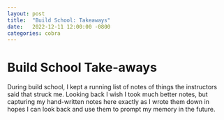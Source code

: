 ```yaml
---
layout: post
title:  "Build School: Takeaways"
date:   2022-12-11 12:00:00 -0800
categories: cobra
---
```


# Build School Take-aways

During build school, I kept a running list of notes of things the instructors said that struck me.
Looking back I wish I took much better notes, but capturing my hand-written notes here exactly as I
wrote them down in hopes I can look back and use them to prompt my memory in the future.


